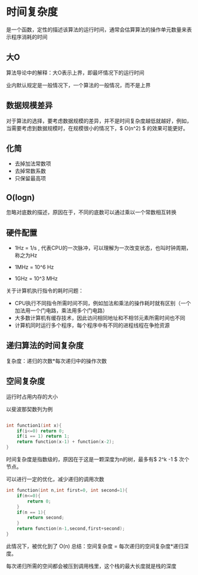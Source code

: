 # 时间复杂度
是一个函数，定性的描述该算法的运行时间，通常会估算算法的操作单元数量来表示程序消耗的时间

## 大O
算法导论中的解释：大O表示上界，即最坏情况下的运行时间
 
业内默认规定是一般情况下，一个算法的一般情况，而不是上界

## 数据规模差异
对于算法的选择，要考虑数据规模的差异，并不是时间复杂度越低就越好，例如，当需要考虑到数据规模时，在规模很小的情况下，$ O(n^2) $ 的效果可能更好。


## 化简

- 去掉加法常数项
- 去掉常数系数
- 只保留最高项

## O(logn)
忽略对底数的描述，原因在于，不同的底数可以通过乘以一个常数相互转换

## 硬件配置
- 1Hz = 1/s , 代表CPU的一次脉冲，可以理解为一次改变状态，也叫时钟周期，称之为Hz

- 1MHz = 10^6 Hz

- 1GHz = 10^3 MHz

关于计算机执行指令的耗时问题：
- CPU执行不同指令所需时间不同，例如加法和乘法的操作耗时就有区别（一个加法用一个门电路，乘法用多个门电路）
- 大多数计算机有缓存技术，因此访问相同地址和不相邻元素所需时间也不同
- 计算机同时运行多个程序，每个程序中有不同的进程线程在争抢资源

## 递归算法的时间复杂度

复杂度：递归的次数*每次递归中的操作次数

## 空间复杂度

运行时占用内存的大小

以斐波那契数列为例

``` c++

int function1(int x){
	if(i<=0) return 0;
	if(i == 1) return 1;
	return function(x-1) + function(x-2);
}

```
时间复杂度是指数级的，原因在于这是一颗深度为n的树，最多有$ 2^k -1 $ 次个节点。

可以进行一定的优化，减少递归的调用次数

``` c++
int function(int n,int first=0, int second=1){
	if(n<=0){
		return 0;
	}
	if(n == 1){
		return second;
	}
	return function(n-1,second,first+second);	
}


```
此情况下，被优化到了 O(n)
总结：空间复杂度 = 每次递归的空间复杂度*递归深度。

每次递归所需的空间都会被压到调用栈里，这个栈的最大长度就是栈的深度